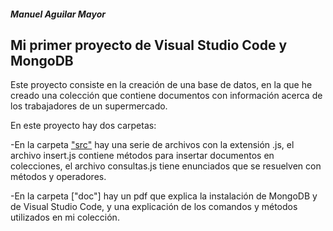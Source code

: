 <h5>Manuel Aguilar Mayor</h5>

<h2>Mi primer proyecto de Visual Studio Code y MongoDB</h2>

Este proyecto consiste en la creación de una base de datos, en la que he creado una colección que contiene documentos con información acerca de los trabajadores de un supermercado.

En este proyecto hay dos carpetas:

-En la carpeta ["src"](https://github.com/AguilarMayorManuel/VSCmongoDB_01/tree/main/src) hay una serie de archivos con la extensión .js, el archivo insert.js contiene métodos para insertar documentos en colecciones, el archivo consultas.js tiene enunciados que se resuelven con métodos y operadores.

-En la carpeta ["doc"] hay un pdf que explica la instalación de MongoDB y de Visual Studio Code, y una explicación de los comandos y métodos utilizados en mi colección. 


